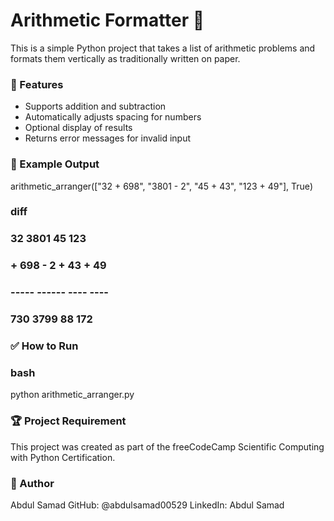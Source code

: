 # Arithmetic Formatter 🧮

This is a simple Python project that takes a list of arithmetic problems and formats them vertically as traditionally written on paper.

### 📌 Features
- Supports addition and subtraction
- Automatically adjusts spacing for numbers
- Optional display of results
- Returns error messages for invalid input

### 📁 Example Output

arithmetic_arranger(["32 + 698", "3801 - 2", "45 + 43", "123 + 49"], True)

### diff
###   32      3801      45      123
### + 698    -    2    + 43    +  49
### -----    ------    ----    ----
###   730      3799      88      172
  
### ✅ How to Run
### bash
python arithmetic_arranger.py
### 🏆 Project Requirement
This project was created as part of the freeCodeCamp Scientific Computing with Python Certification.

### 🔗 Author
Abdul Samad
GitHub: @abdulsamad00529
LinkedIn: Abdul Samad
